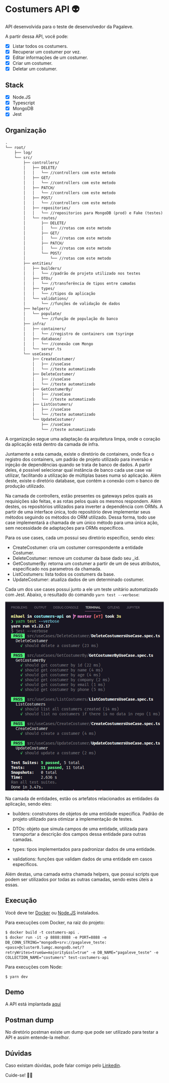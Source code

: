 # Costumers API 👽

API desenvolvida para o teste de desenvolvedor da Pagaleve.

A partir dessa API, você pode:

- [x] Listar todos os costumers.
- [x] Recuperar um costumer por vez.
- [x] Editar informações de um costumer.
- [x] Criar um costumer.
- [x] Deletar um costumer.

## Stack

- [x] Node.JS
- [x] Typescript
- [x] MongoDB
- [x] Jest

## Organização

```
.
└── root/
    ├── log/
    └── src/
        ├── controllers/
        │   ├── DELETE/
        │   │   └── //controllers com este metodo
        │   ├── GET/
        │   │   └── //controllers com este metodo
        │   ├── PATCH/
        │   │   └── //controllers com este metodo
        │   ├── POST/
        │   │   └── //controllers com este metodo
        │   ├── repositories/
        │   │   └── //repositorios para MongoDB (prod) e Fake (testes)
        │   └── routes/
        │       ├── DELETE/
        │       │   └── //rotas com este metodo
        │       ├── GET/
        │       │   └── //rotas com este metodo
        │       ├── PATCH/
        │       │   └── //rotas com este metodo
        │       └── POST/
        │           └── //rotas com este metodo
        ├── entities/
        │   ├── builders/
        │   │   └── //padrão de projeto utilizado nos testes
        │   ├── DTOs/
        │   │   └── //transferência de tipos entre camadas
        │   ├── types/
        │   │   └── //tipos da aplicação
        │   └── validations/
        │       └── //funções de validação de dados
        ├── helpers/
        │   └── populate/
        │       └── //função de população do banco
        ├── infra/
        │   ├── containers/
        │   │   └── //registro de containers com tsyringe
        │   ├── database/
        │   │   └── //conexão com Mongo
        │   └── server.ts
        └── useCases/
            ├── CreateCostumer/
            │   ├── //useCase
            │   └── //teste automatizado
            ├── DeleteCostumer/
            │   ├── //useCase
            │   └── //teste automatizado
            ├── GetCostumerBy/
            │   ├── //useCase
            │   └── //teste automatizado
            ├── ListCostumers/
            │   ├── //useCase
            │   └── //teste automatizado
            └── UpdateCostumer/
                ├── //useCase
                └── //teste automatizado
```

A organização segue uma adaptação da arquitetura limpa, onde o coração da aplicação está dentro da camada de infra.

Juntamente a esta camada, existe o diretório de containers, onde fica o registro dos containers, um padrão de projeto utilizado para inversão e injeção de dependências quando se trata de banco de dados. A partir deles, é possível selecionar qual instância de banco cada use case vai utilizar, facilitando a utilização de múltiplas bases numa só aplicação. Além deste, existe o diretório database, que contém a conexão com o banco de produção utilizado.

Na camada de controllers, estão presentes os gateways pelos quais as requisições são feitas, e as rotas pelos quais os mesmos respondem. Além destes, os repositórios utilizados para inverter a dependência com ORMs. A partir de uma interface única, todo repositório deve implementar seus métodos seguindo os métodos do ORM utilizado. Dessa forma, todo use case implementará a chamada de um único método para uma única ação, sem necessidade de adaptações para ORMs específicos.

Para os use cases, cada um possui seu diretório específico, sendo eles:

- CreateCostumer: cria um costumer correspondente a entidade Costumer.
- DeleteCostumer: remove um costumer da base dado seu _id.
- GetCostumerBy: retorna um costumer a partir de um de seus atributos, especificado nos parametros da chamada.
- ListCostumers: lista todos os costumers da base.
- UpdateCostumer: atualiza dados de um determinado costumer.

Cada um dos use cases possui junto a ele um teste unitário automatizado com Jest. Abaixo, o resultado do comando ```yarn test --verbose```:

![test coverage](./assets/tests.png)

Na camada de entidades, estão os artefatos relacionados as entidades da aplicação, sendo eles:

- builders: construtores de objetos de uma entidade específica. Padrão de projeto utilizado para otimizar a implementação de testes.

- DTOs: objeto que simula campos de uma entidade, utilizada para transportar a descrição dos campos dessa entidade para outras camadas.

- types: tipos implementados para padronizar dados de uma entidade.

- validations: funções que validam dados de uma entidade em casos especificos.

Além destas, uma camada extra chamada helpers, que possui scripts que podem ser utilizados por todas as outras camadas, sendo estes úteis a essas.

## Execução

Você deve ter [Docker](https://www.docker.com/) ou [Node.JS](https://nodejs.org/en/) instalados.

Para execuções com Docker, na raiz do projeto:

```
$ docker build -t costumers-api .
$ docker run -it -p 8888:8888 -e PORT=8888 -e DB_CONN_STRING="mongodb+srv://pagaleve_teste:<pass>@cluster0.lumgc.mongodb.net/?retryWrites=true&w=majority&ssl=true" -e DB_NAME="pagaleve_teste" -e COLLECTION_NAME="costumers" test-costumers-api
```

Para execuções com Node:

```
$ yarn dev
```

## Demo

A API está implantada [aqui](https://costumers-api.herokuapp.com/health-check)

## Postman dump

No diretório postman existe um dump que pode ser utilizado para testar a API e assim entende-la melhor.

## Dúvidas

Caso existam dúvidas, pode falar comigo pelo [Linkedin](https://linkedin.com/in/pedromihael).

Cuide-se! 🤘🏽